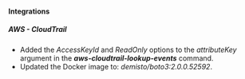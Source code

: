 
#### Integrations

##### AWS - CloudTrail

- Added the *AccessKeyId* and *ReadOnly* options to the *attributeKey* argument in the ***aws-cloudtrail-lookup-events*** command.
- Updated the Docker image to: *demisto/boto3:2.0.0.52592*.

